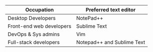 | Occupation | Preferred text editor |
| --- | --- |
| Desktop Developers | NotePad++ |
| Front-end web developers | Sublime Text |
| DevOps & Sys admins | Vim |
| Full-stack developers | Notepad++ and Sublime Text |
